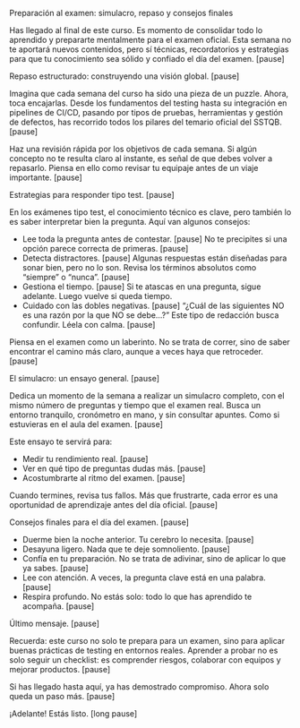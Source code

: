Preparación al examen: simulacro, repaso y consejos finales

Has llegado al final de este curso. Es momento de consolidar todo lo aprendido y prepararte mentalmente para el examen oficial. Esta semana no te aportará nuevos contenidos, pero sí técnicas, recordatorios y estrategias para que tu conocimiento sea sólido y confiado el día del examen. [pause]

Repaso estructurado: construyendo una visión global. [pause]

Imagina que cada semana del curso ha sido una pieza de un puzzle. Ahora, toca encajarlas. Desde los fundamentos del testing hasta su integración en pipelines de CI/CD, pasando por tipos de pruebas, herramientas y gestión de defectos, has recorrido todos los pilares del temario oficial del SSTQB. [pause]

Haz una revisión rápida por los objetivos de cada semana. Si algún concepto no te resulta claro al instante, es señal de que debes volver a repasarlo. Piensa en ello como revisar tu equipaje antes de un viaje importante. [pause]

Estrategias para responder tipo test. [pause]

En los exámenes tipo test, el conocimiento técnico es clave, pero también lo es saber interpretar bien la pregunta. Aquí van algunos consejos:

- Lee toda la pregunta antes de contestar. [pause] No te precipites si una opción parece correcta de primeras. [pause]
- Detecta distractores. [pause] Algunas respuestas están diseñadas para sonar bien, pero no lo son. Revisa los términos absolutos como “siempre” o “nunca”. [pause]
- Gestiona el tiempo. [pause] Si te atascas en una pregunta, sigue adelante. Luego vuelve si queda tiempo.
- Cuidado con las dobles negativas. [pause] “¿Cuál de las siguientes NO es una razón por la que NO se debe…?” Este tipo de redacción busca confundir. Léela con calma. [pause]

Piensa en el examen como un laberinto. No se trata de correr, sino de saber encontrar el camino más claro, aunque a veces haya que retroceder. [pause]

El simulacro: un ensayo general. [pause]

Dedica un momento de la semana a realizar un simulacro completo, con el mismo número de preguntas y tiempo que el examen real. Busca un entorno tranquilo, cronómetro en mano, y sin consultar apuntes. Como si estuvieras en el aula del examen. [pause]

Este ensayo te servirá para:

- Medir tu rendimiento real. [pause]
- Ver en qué tipo de preguntas dudas más. [pause]
- Acostumbrarte al ritmo del examen. [pause]

Cuando termines, revisa tus fallos. Más que frustrarte, cada error es una oportunidad de aprendizaje antes del día oficial. [pause]

Consejos finales para el día del examen. [pause]

- Duerme bien la noche anterior. Tu cerebro lo necesita. [pause]
- Desayuna ligero. Nada que te deje somnoliento. [pause]
- Confía en tu preparación. No se trata de adivinar, sino de aplicar lo que ya sabes. [pause]
- Lee con atención. A veces, la pregunta clave está en una palabra. [pause]
- Respira profundo. No estás solo: todo lo que has aprendido te acompaña. [pause]

Último mensaje. [pause]

Recuerda: este curso no solo te prepara para un examen, sino para aplicar buenas prácticas de testing en entornos reales. Aprender a probar no es solo seguir un checklist: es comprender riesgos, colaborar con equipos y mejorar productos. [pause]

Si has llegado hasta aquí, ya has demostrado compromiso. Ahora solo queda un paso más. [pause]

¡Adelante! Estás listo. [long pause]

